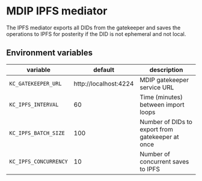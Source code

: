 # MDIP IPFS mediator

The IPFS mediator exports all DIDs from the gatekeeper and saves the operations to IPFS for posterity if the DID is not ephemeral and not local.

## Environment variables

| variable              | default                | description                   |
| --------------------- | ---------------------- | ----------------------------- |
| `KC_GATEKEEPER_URL`   | http://localhost:4224  | MDIP gatekeeper service URL   |
| `KC_IPFS_INTERVAL`    |  60 | Time (minutes) between import loops              |
| `KC_IPFS_BATCH_SIZE`  | 100 | Number of DIDs to export from gatekeeper at once |
| `KC_IPFS_CONCURRENCY` |  10 | Number of concurrent saves to IPFS               |

